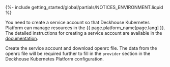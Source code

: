 {%- include getting_started/global/partials/NOTICES_ENVIRONMENT.liquid %}

You need to create a service account so that Deckhouse Kubernetes Platform can manage resources in the {{ page.platform_name[page.lang] }}. The detailed instructions for creating a service account are available in the [documentation](/products/kubernetes-platform/documentation/v1/modules/030-cloud-provider-openstack/environment.html).

Create the service account and download openrc file. The data from the openrc file will be required further to fill in the `provider` section in the Deckhouse Kubernetes Platform configuration.
